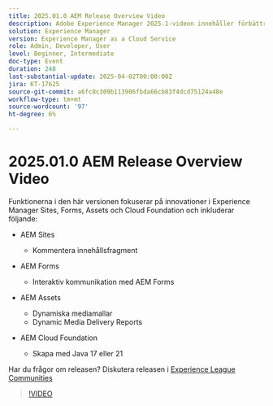 ```yaml
---
title: 2025.01.0 AEM Release Overview Video
description: Adobe Experience Manager 2025.1-videon innehåller förbättringar av innehållsfragment, formulär och resurser, inklusive dynamiska medier, samarbetsverktyg och stöd för Java 21.
solution: Experience Manager
version: Experience Manager as a Cloud Service
role: Admin, Developer, User
level: Beginner, Intermediate
doc-type: Event
duration: 248
last-substantial-update: 2025-04-02T00:00:00Z
jira: KT-17625
source-git-commit: a6fc8c309b113906fbda66cb83f4dcd75124a48e
workflow-type: tm+mt
source-wordcount: '97'
ht-degree: 6%

---
```



# 2025.01.0 AEM Release Overview Video

Funktionerna i den här versionen fokuserar på innovationer i Experience Manager Sites, Forms, Assets och Cloud Foundation och inkluderar följande:

* AEM Sites
   * Kommentera innehållsfragment

* AEM Forms
   * Interaktiv kommunikation med AEM Forms

* AEM Assets
   * Dynamiska mediamallar
   * Dynamic Media Delivery Reports

* AEM Cloud Foundation
   * Skapa med Java 17 eller 21

Har du frågor om releasen?  Diskutera releasen i [Experience League Communities](https://adobe.ly/4l2AibQ)

>[!VIDEO](https://video.tv.adobe.com/v/3456072/?learn=on&enablevpops)
